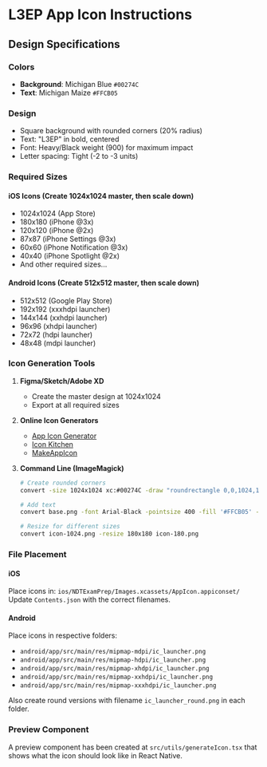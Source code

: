 # L3EP App Icon Instructions

## Design Specifications

### Colors

- **Background**: Michigan Blue `#00274C`
- **Text**: Michigan Maize `#FFCB05`

### Design

- Square background with rounded corners (20% radius)
- Text: "L3EP" in bold, centered
- Font: Heavy/Black weight (900) for maximum impact
- Letter spacing: Tight (-2 to -3 units)

### Required Sizes

#### iOS Icons (Create 1024x1024 master, then scale down)

- 1024x1024 (App Store)
- 180x180 (iPhone @3x)
- 120x120 (iPhone @2x)
- 87x87 (iPhone Settings @3x)
- 60x60 (iPhone Notification @3x)
- 40x40 (iPhone Spotlight @2x)
- And other required sizes...

#### Android Icons (Create 512x512 master, then scale down)

- 512x512 (Google Play Store)
- 192x192 (xxxhdpi launcher)
- 144x144 (xxhdpi launcher)
- 96x96 (xhdpi launcher)
- 72x72 (hdpi launcher)
- 48x48 (mdpi launcher)

### Icon Generation Tools

1. **Figma/Sketch/Adobe XD**

   - Create the master design at 1024x1024
   - Export at all required sizes

2. **Online Icon Generators**

   - [App Icon Generator](https://www.appicon.co/)
   - [Icon Kitchen](https://icon.kitchen/)
   - [MakeAppIcon](https://makeappicon.com/)

3. **Command Line (ImageMagick)**

   ```bash
   # Create rounded corners
   convert -size 1024x1024 xc:#00274C -draw "roundrectangle 0,0,1024,1024,205,205" base.png

   # Add text
   convert base.png -font Arial-Black -pointsize 400 -fill '#FFCB05' -gravity center -annotate +0+0 'L3EP' icon-1024.png

   # Resize for different sizes
   convert icon-1024.png -resize 180x180 icon-180.png
   ```

### File Placement

#### iOS

Place icons in: `ios/NDTExamPrep/Images.xcassets/AppIcon.appiconset/`
Update `Contents.json` with the correct filenames.

#### Android

Place icons in respective folders:

- `android/app/src/main/res/mipmap-mdpi/ic_launcher.png`
- `android/app/src/main/res/mipmap-hdpi/ic_launcher.png`
- `android/app/src/main/res/mipmap-xhdpi/ic_launcher.png`
- `android/app/src/main/res/mipmap-xxhdpi/ic_launcher.png`
- `android/app/src/main/res/mipmap-xxxhdpi/ic_launcher.png`

Also create round versions with filename `ic_launcher_round.png` in each folder.

### Preview Component

A preview component has been created at `src/utils/generateIcon.tsx` that shows what the icon should look like in React Native.
